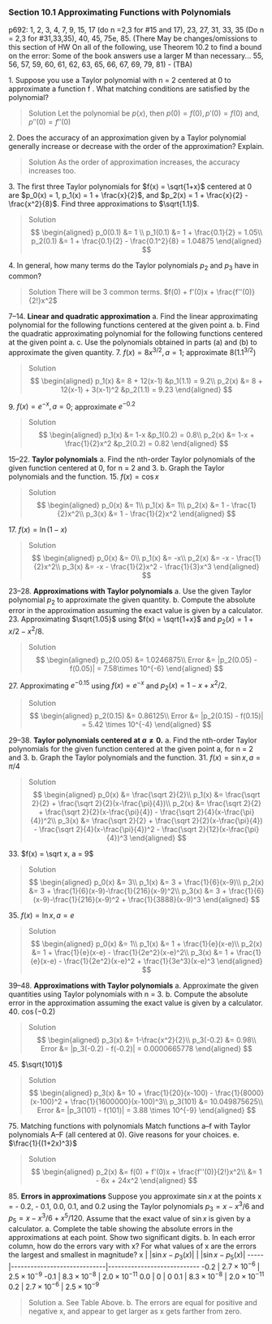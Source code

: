 ### Section 10.1 Approximating Functions with Polynomials
p692: 1, 2, 3, 4, 7, 9, 15, 17 (do n =2,3 for #15 and 17), 23, 27, 31, 33, 35 (Do n = 2,3 for #31,33,35), 40, 45, 75e, 85.
(There May be changes/omissions to this section of HW On all of the following, use Theorem 10.2 to find a bound on the error: Some of the book answers use a larger M than necessary... 55, 56, 57, 59, 60, 61, 62, 63, 65, 66, 67, 69, 79, 81) - (TBA)

1\. Suppose you use a Taylor polynomial with n = 2 centered at 0 to approximate a function f . What matching conditions are satisfied
by the polynomial?
>Solution
Let the polynomial be $p(x)$, then $p(0) = f(0), p'(0) = f(0)$ and, $p''(0) = f''(0)$

2\. Does the accuracy of an approximation given by a Taylor polynomial generally increase or decrease with the order of the approximation? Explain.
>Solution
As the order of approximation increases, the accuracy increases too.

3\. The first three Taylor polynomials for $f(x) = \sqrt{1+x}$ centered at 0 are $p_0(x) = 1, p_1(x) = 1 + \frac{x}{2}$, and $p_2(x) = 1 + \frac{x}{2} - \frac{x^2}{8}$. Find three approximations to $\sqrt{1.1}$.
>Solution
$$
\begin{aligned}
p_0(0.1) &= 1 \\
p_1(0.1) &= 1 + \frac{0.1}{2} = 1.05\\
p_2(0.1) &= 1 + \frac{0.1}{2} - \frac{0.1^2}{8} = 1.04875
\end{aligned}
$$

4\. In general, how many terms do the Taylor polynomials $p_2$ and $p_3$
have in common?
>Solution
There will be 3 common terms. $f(0) + f'(0)x + \frac{f''(0)}{2!}x^2$

7–14. **Linear and quadratic approximation**
a. Find the linear approximating polynomial for the following functions centered at the given point a.
b. Find the quadratic approximating polynomial for the following functions centered at the given point a.
c. Use the polynomials obtained in parts (a) and (b) to approximate the given quantity.
7\. $f(x) = 8x^{3/2}, a=1$; approximate $8(1.1^{3/2})$
>Solution
$$
\begin{aligned}
p_1(x) &= 8 + 12(x-1) &p_1(1.1) = 9.2\\
p_2(x) &= 8 + 12(x-1) + 3(x-1)^2 &p_2(1.1) = 9.23
\end{aligned}
$$

9\. $f(x) = e^{-x}, a=0$; approximate $e^{-0.2}$
>Solution
$$
\begin{aligned}
p_1(x) &= 1-x &p_1(0.2) = 0.8\\
p_2(x) &= 1-x + \frac{1}{2}x^2 &p_2(0.2) = 0.82
\end{aligned}
$$

15–22\. **Taylor polynomials**
a. Find the nth-order Taylor polynomials of the given function centered at 0, for n = 2 and 3.
b. Graph the Taylor polynomials and the function.
15\. $f(x) = \cos x$
>Solution
$$
\begin{aligned}
p_0(x) &= 1\\
p_1(x) &= 1\\
p_2(x) &= 1 - \frac{1}{2}x^2\\
p_3(x) &= 1 - \frac{1}{2}x^2
\end{aligned}
$$

17\. $f(x) = \ln(1-x)$
>Solution
$$
\begin{aligned}
p_0(x) &= 0\\
p_1(x) &= -x\\
p_2(x) &= -x - \frac{1}{2}x^2\\
p_3(x) &= -x - \frac{1}{2}x^2 - \frac{1}{3}x^3
\end{aligned}
$$

23–28. **Approximations with Taylor polynomials**
a. Use the given Taylor polynomial $p_2$ to approximate the given quantity.
b. Compute the absolute error in the approximation assuming the exact value is given by a calculator.
23\. Approximating $\sqrt{1.05}$ using $f(x) = \sqrt{1+x}$ and $p_2(x) = 1 + x/2 -x^2/8$.
>Solution
$$
\begin{aligned}
p_2(0.05) &= 1.0246875\\
Error &= |p_2(0.05) - f(0.05)| = 7.58\times 10^{-6}
\end{aligned}
$$

27\. Approximating $e^{-0.15}$ using $f(x) = e^{-x}$ and $p_2(x) = 1 - x + x^2/2$.
>Solution
$$
\begin{aligned}
p_2(0.15) &= 0.86125\\
Error &= |p_2(0.15) - f(0.15)| = 5.42 \times 10^{-4}
\end{aligned}
$$

29–38. **Taylor polynomials centered at $a \ne 0$.**
a. Find the nth-order Taylor polynomials for the given function centered at the given point a, for n = 2 and 3.
b. Graph the Taylor polynomials and the function.
31\. $f(x) = \sin x, a=\pi/4$
>Solution
$$
\begin{aligned}
p_0(x) &= \frac{\sqrt 2}{2}\\
p_1(x) &= \frac{\sqrt 2}{2} + \frac{\sqrt 2}{2}(x-\frac{\pi}{4})\\
p_2(x) &= \frac{\sqrt 2}{2} + \frac{\sqrt 2}{2}(x-\frac{\pi}{4}) - \frac{\sqrt 2}{4}(x-\frac{\pi}{4})^2\\
p_3(x) &= \frac{\sqrt 2}{2} + \frac{\sqrt 2}{2}(x-\frac{\pi}{4}) - \frac{\sqrt 2}{4}(x-\frac{\pi}{4})^2 - \frac{\sqrt 2}{12}(x-\frac{\pi}{4})^3
\end{aligned}
$$

33\. $f(x) = \sqrt x, a = 9$
>Solution
$$
\begin{aligned}
p_0(x) &= 3\\
p_1(x) &= 3 + \frac{1}{6}(x-9)\\
p_2(x) &= 3 + \frac{1}{6}(x-9)-\frac{1}{216}(x-9)^2\\
p_3(x) &= 3 + \frac{1}{6}(x-9)-\frac{1}{216}(x-9)^2 + \frac{1}{3888}(x-9)^3
\end{aligned}
$$

35\. $f(x) = \ln x, a = e$
>Solution
$$
\begin{aligned}
p_0(x) &= 1\\
p_1(x) &= 1 + \frac{1}{e}(x-e)\\
p_2(x) &= 1 + \frac{1}{e}(x-e) - \frac{1}{2e^2}(x-e)^2\\
p_3(x) &= 1 + \frac{1}{e}(x-e) - \frac{1}{2e^2}(x-e)^2 + \frac{1}{3e^3}(x-e)^3
\end{aligned}
$$

39–48. **Approximations with Taylor polynomials**
a. Approximate the given quantities using Taylor polynomials with n = 3.
b. Compute the absolute error in the approximation assuming the exact value is given by a calculator.
40\. $\cos(-0.2)$
>Solution
$$
\begin{aligned}
p_3(x) &= 1-\frac{x^2}{2}\\
p_3(-0.2) &= 0.98\\
Error &= |p_3(-0.2) - f(-0.2)| = 0.0000665778
\end{aligned}
$$

45\. $\sqrt{101}$
>Solution
$$
\begin{aligned}
p_3(x) &= 10 + \frac{1}{20}(x-100) - \frac{1}{8000}(x-100)^2 + \frac{1}{1600000}(x-100)^3\\
p_3(101) &= 10.049875625\\
Error &= |p_3(101) - f(101)| = 3.88 \times 10^{-9}
\end{aligned}
$$

75\. Matching functions with polynomials Match functions a–f with Taylor polynomials A–F (all centered at 0). Give reasons for your choices.
e. $\frac{1}{(1+2x)^3}$
>Solution
$$
\begin{aligned}
p_2(x) &= f(0) + f'(0)x + \frac{f''(0)}{2!}x^2\\
&= 1 - 6x + 24x^2
\end{aligned}
$$

85\. **Errors in approximations** Suppose you approximate $\sin x$ at the points x = - 0.2, - 0.1, 0.0, 0.1, and 0.2 using the Taylor polynomials $p_3 = x - x^3 / 6$ and $p_5 = x - x^3/6 + x^5/120$. Assume that the exact value of $\sin x$ is given by a calculator.
a. Complete the table showing the absolute errors in the approximations at each point. Show two significant digits.
b. In each error column, how do the errors vary with x? For what values of x are the errors the largest and smallest in magnitude?
x    | $\vert\sin x - p_3(x)\vert$ | $\vert\sin x - p_5(x)\vert$
-----|-----------------------------|----------------------------
-0.2 | $2.7 \times 10^{-6}$ | $2.5 \times 10^{-9}$
-0.1 | $8.3 \times 10^{-8}$ | $2.0 \times 10^{-11}$
0.0  | $0$ | $0$
0.1  | $8.3 \times 10^{-8}$ | $2.0 \times 10^{-11}$
0.2  | $2.7 \times 10^{-6}$ | $2.5 \times 10^{-9}$
>Solution
a. See Table Above.
b.  The errors are equal for positive and negative x, and appear to get larger as x gets farther from zero.
